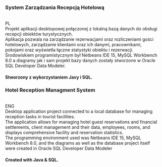 <h3>System Zarządzania Recepcją Hotelową</h5>
<br>PL<br>
Projekt aplikacji desktopowej połączonej z lokalną bazą danych do obsługi recepcji obiektów turystycznych. <br>
Aplikacja pozwala na zarządzanie rezerwacjami oraz rozliczeniami gości hotelowych, zarządzanie klientami oraz ich danymi, pracownikami, pokojami oraz wyświetla łączne statystyki obiektu i rezerwacji. <br>
Środowiskiem programistycznym był Netbeans IDE 15, MySQL Workbench 8.0 a diagramy jak i sam projekt bazy danych zostały stworzone w Oracle SQL Developer Data Modeler.<br>
<h4>Stworzony z wykorzystaniem Javy i SQL.<br></h4>
<h3>Hotel Reception Managment System</h5>
<br>ENG
<br>Desktop application project connected to a local database for managing reception tasks in tourist facilities.
<br>The application allows for managing hotel guest reservations and financial settlements, client management and their data, employees, rooms, and displays comprehensive facility and reservation statistics.<br>
The programming environment used was Netbeans IDE 15, MySQL Workbench 8.0, and the diagrams as well as the database project itself were created in Oracle SQL Developer Data Modeler<br>
<h4>Created with Java & SQL.</h4>
